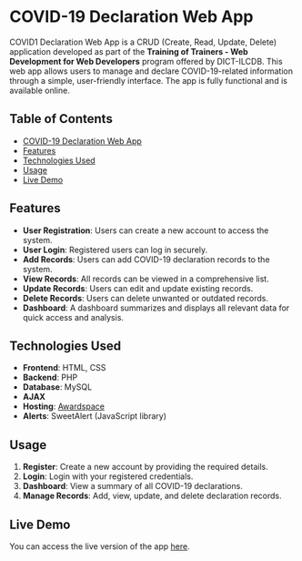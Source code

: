 # COVID-19 Declaration Web App

COVID1 Declaration Web App is a CRUD (Create, Read, Update, Delete) application developed as part of the **Training of Trainers - Web Development for Web Developers** program offered by DICT-ILCDB. This web app allows users to manage and declare COVID-19-related information through a simple, user-friendly interface. The app is fully functional and is available online.

## Table of Contents

- [COVID-19 Declaration Web App](#covid-19-declaration-web-app)
- [Features](#features)
- [Technologies Used](#technologies-used)
- [Usage](#usage)
- [Live Demo](#live-demo)

## Features

- **User Registration**: Users can create a new account to access the system.
- **User Login**: Registered users can log in securely.
- **Add Records**: Users can add COVID-19 declaration records to the system.
- **View Records**: All records can be viewed in a comprehensive list.
- **Update Records**: Users can edit and update existing records.
- **Delete Records**: Users can delete unwanted or outdated records.
- **Dashboard**: A dashboard summarizes and displays all relevant data for quick access and analysis.

## Technologies Used

- **Frontend**: HTML, CSS
- **Backend**: PHP
- **Database**: MySQL
- **AJAX**
- **Hosting**: [Awardspace](https://www.awardspace.com/)
- **Alerts**: SweetAlert (JavaScript library)

## Usage

1. **Register**: Create a new account by providing the required details.
2. **Login**: Login with your registered credentials.
3. **Dashboard**: View a summary of all COVID-19 declarations.
4. **Manage Records**: Add, view, update, and delete declaration records.

## Live Demo

You can access the live version of the app [here](http://covid19dwa.atwebpages.com/).
